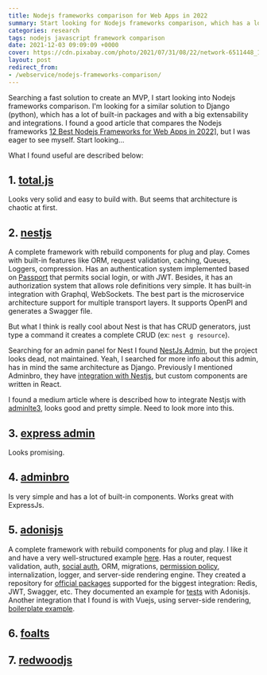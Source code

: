 ```yaml
---
title: Nodejs frameworks comparison for Web Apps in 2022
summary: Start looking for Nodejs frameworks comparison, which has a lot of built-in packages and with a big extensability and integrations.
categories: research
tags: nodejs javascript framework comparison
date: 2021-12-03 09:09:09 +0000
cover: https://cdn.pixabay.com/photo/2021/07/31/08/22/network-6511448_1280.jpg
layout: post
redirect_from:
- /webservice/nodejs-frameworks-comparison/
---
```


Searching a fast solution to create an MVP, I start looking into Nodejs frameworks comparison. I'm looking for a similar solution to Django (python), which has a lot of built-in packages and with a big extensability and integrations. I found a good article that compares the Nodejs frameworks <a href="https://www.simform.com/blog/best-nodejs-frameworks/" target="_blank">12 Best Nodejs Frameworks for Web Apps in 2022]</a>, but I was eager to see myself. Start looking...

What I found useful are described below:

## 1. <a href="https://www.totaljs.com/code/" target="_blank">total.js</a>

Looks very solid and easy to build with. But seems that architecture is chaotic at first.

## 2. <a href="https://docs.nestjs.com/" target="_blank">nestjs</a>

A complete framework with rebuild components for plug and play. Comes with built-in features like ORM, request validation, caching, Queues, Loggers, compression. Has an authentication system implemented based on <a href="https://www.passportjs.org/" target="_blank">Passport</a> that permits social login, or with JWT. Besides, it has an authorization system that allows role definitions very simple. It has built-in integration with Graphql, WebSockets. The best part is the microservice architecture support for multiple transport layers. It supports OpenPI and generates a Swagger file. 

But what I think is really cool about Nest is that has CRUD generators, just type a command it creates a complete CRUD (ex: `nest g resource`).

Searching for an admin panel for Nest I found <a href="https://nestjs-admin.com/" target="_blank">NestJs Admin</a>, but the project looks dead, not maintained. Yeah, I searched for more info about this admin, has in mind the same architecture as Django.
Previously I mentioned Adminbro, they have <a href="https://docs.adminjs.co/module-@adminjs_nestjs.html" target="_blank">integration with Nestjs</a>, but custom components are written in React.

I found a medium article where is described how to integrate Nestjs with <a href="https://bayu-asrori.medium.com/fullstack-nestjs-with-adminlte-3-part-1-how-to-implement-template-5f931a2db24" target="_blank">adminlte3</a>, looks good and pretty simple. Need to look more into this.

## 3. <a href="https://github.com/simov/express-admin" target="_blank">express admin</a>

Looks promising.

## 4. <a href="https://adminjs.co" target="_blank">adminbro</a>

Is very simple and has a lot of built-in components. Works great with ExpressJs.

## 5. <a href="https://adonisjs.com/" target="_blank">adonisjs</a>

A complete framework with rebuild components for plug and play. I like it and have a very well-structured example [here](https://adonisjs.com/adonisjs-at-a-glance). Has a router, request validation, auth, <a href="https://docs.adonisjs.com/guides/social-auth" target="_blank">social auth</a>, ORM, migrations, <a href="https://docs.adonisjs.com/guides/authorization" target="_blank">permission policy</a>, internalization, logger, and server-side rendering engine. They created a repository for <a href="https://github.com/adonisjs-community/awesome-adonisjs" target="_blank">official packages</a> supported for the biggest integration: Redis, JWT, Swagger, etc. They documented an example for <a href="https://docs.adonisjs.com/guides/testing" target="_blank">tests</a> with Adonisjs. Another integration that I found is with Vuejs, using server-side rendering, <a href="https://github.com/Atinux/vue-adonis" target="_blank">boilerplate example</a>.

## 6. <a href="https://foalts.org/" target="_blank">foalts</a>

## 7. <a href="https://redwoodjs.com/" target="_blank">redwoodjs</a>